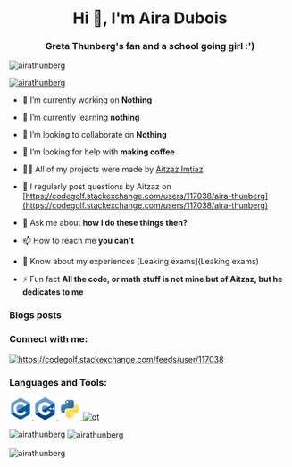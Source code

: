 <h1 align="center">Hi 👋, I'm Aira Dubois</h1>
<h3 align="center">Greta Thunberg's fan and a school going girl :')</h3>

<p align="left"> <img src="https://komarev.com/ghpvc/?username=airathunberg&label=Profile%20views&color=0e75b6&style=flat" alt="airathunberg" /> </p>

<p align="left"> <a href="https://github.com/ryo-ma/github-profile-trophy"><img src="https://github-profile-trophy.vercel.app/?username=airathunberg" alt="airathunberg" /></a> </p>

- 🔭 I’m currently working on **Nothing**

- 🌱 I’m currently learning **nothing**

- 👯 I’m looking to collaborate on **Nothing**

- 🤝 I’m looking for help with **making coffee**

- 👨‍💻 All of my projects were made by [Aitzaz Imtiaz](https://github.com/AitzazImtiaz)

- 📝 I regularly post questions by Aitzaz on [https://codegolf.stackexchange.com/users/117038/aira-thunberg](https://codegolf.stackexchange.com/users/117038/aira-thunberg)

- 💬 Ask me about **how I do these things then?**

- 📫 How to reach me **you can't**

- 📄 Know about my experiences [Leaking exams](Leaking exams)

- ⚡ Fun fact **All the code, or math stuff is not mine but of Aitzaz, but he dedicates to me**

### Blogs posts
<!-- BLOG-POST-LIST:START -->
<!-- BLOG-POST-LIST:END -->

<h3 align="left">Connect with me:</h3>
<p align="left">
<a href="/https://codegolf.stackexchange.com/feeds/user/117038" target="blank"><img align="center" src="https://raw.githubusercontent.com/rahuldkjain/github-profile-readme-generator/master/src/images/icons/Social/rss.svg" alt="https://codegolf.stackexchange.com/feeds/user/117038" height="30" width="40" /></a>
</p>

<h3 align="left">Languages and Tools:</h3>
<p align="left"> <a href="https://www.cprogramming.com/" target="_blank" rel="noreferrer"> <img src="https://raw.githubusercontent.com/devicons/devicon/master/icons/c/c-original.svg" alt="c" width="40" height="40"/> </a> <a href="https://www.w3schools.com/cpp/" target="_blank" rel="noreferrer"> <img src="https://raw.githubusercontent.com/devicons/devicon/master/icons/cplusplus/cplusplus-original.svg" alt="cplusplus" width="40" height="40"/> </a> <a href="https://www.python.org" target="_blank" rel="noreferrer"> <img src="https://raw.githubusercontent.com/devicons/devicon/master/icons/python/python-original.svg" alt="python" width="40" height="40"/> </a> <a href="https://www.qt.io/" target="_blank" rel="noreferrer"> <img src="https://upload.wikimedia.org/wikipedia/commons/0/0b/Qt_logo_2016.svg" alt="qt" width="40" height="40"/> </a> </p>

<p><img align="left" src="https://github-readme-stats.vercel.app/api/top-langs?username=airathunberg&show_icons=true&locale=en&layout=compact" alt="airathunberg" /></p>

<p>&nbsp;<img align="center" src="https://github-readme-stats.vercel.app/api?username=airathunberg&show_icons=true&locale=en" alt="airathunberg" /></p>

<p><img align="center" src="https://github-readme-streak-stats.herokuapp.com/?user=airathunberg&" alt="airathunberg" /></p>
